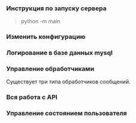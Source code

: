 ### Инструкция по запуску сервера 

> python -m main



### Изменить конфигурацию

[^config_data/config.py]: все API-ключи и URL-адреса
[^config_data/settings.py]: вопросы бота и ответы на ошибки



### Логирование в базе данных mysql

[^database/mysql.py]: можно изменить логику сохранения логов в БД



### Управление обработчиками

Существует три типа обработчиков сообщений.

[^handlers/default_heandlers]: включает в себя основные команды, такие как start, help и history
[^handlers/hotel_handlers]: включает в себя команды метода поиска отеля, такие как lowprice, highprice и bestdeal
[^handlers/info_handlers]: включает в себя команды запроса информации об отеле



### Вся работа с API

[^hotel/*]: включает в себя команды запроса информации об отеле



### Управление состоянием пользователя

[^states/*]: включает в себя команды запроса информации об отеле